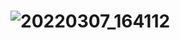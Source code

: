 # ![20220307_164112](https://user-images.githubusercontent.com/99236727/157629886-e413acee-f730-4ec8-8879-f604eaa32bff.jpg)

